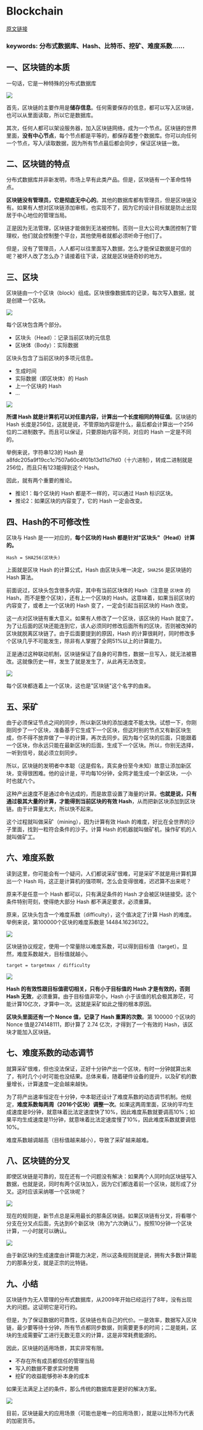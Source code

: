 # Blockchain
[原文链接](http://www.ruanyifeng.com/blog/2017/12/blockchain-tutorial.html)
### keywords: 分布式数据库、Hash、比特币、挖矿、难度系数……

## 一、区块链的本质
一句话，它是一种特殊的分布式数据库  

![](http://www.ruanyifeng.com/blogimg/asset/2017/bg2017122702.png)

首先，区块链的主要作用是**储存信息**。任何需要保存的信息，都可以写入区块链，也可以从里面读取，所以它是数据库。  

其次，任何人都可以架设服务器，加入区块链网络，成为一个节点。区块链的世界里面，**没有中心节点**，每个节点都是平等的，都保存着整个数据库。你可以向任何一个节点，写入/读取数据，因为所有节点最后都会同步，保证区块链一致。  

## 二、区块链的特点
分布式数据库并非新发明，市场上早有此类产品。但是，区块链有一个革命性特点。  

**区块链没有管理员，它是彻底无中心的**。其他的数据库都有管理员，但是区块链没有。如果有人想对区块链添加审核，也实现不了，因为它的设计目标就是防止出现居于中心地位的管理当局。  

正是因为无法管理，区块链才能做到无法被控制。否则一旦大公司大集团控制了管理权，他们就会控制整个平台，其他使用者就都必须听命于他们了。  

但是，没有了管理员，人人都可以往里面写入数据，怎么才能保证数据是可信的呢？被坏人改了怎么办？请接着往下读，这就是区块链奇妙的地方。  

## 三、区块

区块链由一个个区块（block）组成。区块很像数据库的记录，每次写入数据，就是创建一个区块。  

![](http://www.ruanyifeng.com/blogimg/asset/2017/bg2017122703.png)  

每个区块包含两个部分。  

* 区块头（Head）：记录当前区块的元信息
* 区块体（Body）：实际数据

区块头包含了当前区块的多项元信息。  

* 生成时间
* 实际数据（即区块体）的 Hash
* 上一个区块的 Hash
* ...

![](http://www.ruanyifeng.com/blogimg/asset/2017/bg2017122704.png)  

**所谓 Hash 就是计算机可以对任意内容，计算出一个长度相同的特征值**。区块链的 Hash 长度是256位，这就是说，不管原始内容是什么，最后都会计算出一个256位的二进制数字。而且可以保证，只要原始内容不同，对应的 Hash 一定是不同的。

举例来说，字符串123的 Hash 是a8fdc205a9f19cc1c7507a60c4f01b13d11d7fd0（十六进制），转成二进制就是256位，而且只有123能得到这个 Hash。

因此，就有两个重要的推论。  

* 推论1：每个区块的 Hash 都是不一样的，可以通过 Hash 标识区块。
* 推论2：如果区块的内容变了，它的 Hash 一定会改变。

## 四、Hash的不可修改性
区块与 Hash 是一一对应的，**每个区块的 Hash 都是针对"区块头"（Head）计算的。**  

```
Hash = SHA256(区块头)
```

上面就是区块 Hash 的计算公式，Hash 由区块头唯一决定，`SHA256` 是区块链的 Hash 算法。  

前面说过，区块头包含很多内容，其中有当前区块体的 Hash（注意是 `区块体` 的 Hash，而不是整个区块），还有上一个区块的 Hash。这意味着，如果当前区块的内容变了，或者上一个区块的 Hash 变了，一定会引起当前区块的 Hash 改变。  

这一点对区块链有重大意义。如果有人修改了一个区块，该区块的 Hash 就变了。为了让后面的区块还能连到它，该人必须同时修改后面所有的区块，否则被改掉的区块就脱离区块链了。由于后面要提到的原因，Hash 的计算很耗时，同时修改多个区块几乎不可能发生，除非有人掌握了全网51%以上的计算能力。  

正是通过这种联动机制，区块链保证了自身的可靠性，数据一旦写入，就无法被篡改。这就像历史一样，发生了就是发生了，从此再无法改变。  

![](http://www.ruanyifeng.com/blogimg/asset/2017/bg2017122705.png)  

每个区块都连着上一个区块，这也是"区块链"这个名字的由来。

## 五、采矿
由于必须保证节点之间的同步，所以新区块的添加速度不能太快。试想一下，你刚刚同步了一个区块，准备基于它生成下一个区块，但这时别的节点又有新区块生成，你不得不放弃做了一半的计算，再次去同步。因为每个区块的后面，只能跟着一个区块，你永远只能在最新区块的后面，生成下一个区块。所以，你别无选择，一听到信号，就必须立刻同步。  

所以，区块链的发明者中本聪（这是假名，真实身份至今未知）故意让添加新区块，变得很困难。他的设计是，平均每10分钟，全网才能生成一个新区块，一小时也就六个。  

这种产出速度不是通过命令达成的，而是故意设置了海量的计算。**也就是说，只有通过极其大量的计算，才能得到当前区块的有效 Hash**，从而把新区块添加到区块链。由于计算量太大，所以快不起来。  

这个过程就叫做采矿（mining），因为计算有效 Hash 的难度，好比在全世界的沙子里面，找到一粒符合条件的沙子。计算 Hash 的机器就叫做矿机，操作矿机的人就叫做矿工。  

## 六、难度系数
读到这里，你可能会有一个疑问，人们都说采矿很难，可是采矿不就是用计算机算出一个 Hash 吗，这正是计算机的强项啊，怎么会变得很难，迟迟算不出来呢？  

原来不是任意一个 Hash 都可以，只有满足条件的 Hash 才会被区块链接受。这个条件特别苛刻，使得绝大部分 Hash 都不满足要求，必须重算。  

原来，区块头包含一个难度系数（difficulty），这个值决定了计算 Hash 的难度。举例来说，第100000个区块的难度系数是 14484.16236122。  

![](http://www.ruanyifeng.com/blogimg/asset/2017/bg2017122707.png)

区块链协议规定，使用一个常量除以难度系数，可以得到目标值（target）。显然，难度系数越大，目标值就越小。  

```
target = targetmax / difficulty
```

![](http://www.ruanyifeng.com/blogimg/asset/2017/bg2017122708.png)  

**Hash 的有效性跟目标值密切相关，只有小于目标值的 Hash 才是有效的，否则 Hash 无效**，必须重算。由于目标值非常小，Hash 小于该值的机会极其渺茫，可能计算10亿次，才算中一次。这就是采矿如此之慢的根本原因。

**区块头里面还有一个 Nonce 值，记录了 Hash 重算的次数**。第 100000 个区块的 Nonce 值是274148111，即计算了 2.74 亿次，才得到了一个有效的 Hash，该区块才能加入区块链。

## 七、难度系数的动态调节
就算采矿很难，但也没法保证，正好十分钟产出一个区块，有时一分钟就算出来了，有时几个小时可能也没结果。总体来看，随着硬件设备的提升，以及矿机的数量增长，计算速度一定会越来越快。  

为了将产出速率恒定在十分钟，中本聪还设计了难度系数的动态调节机制。他规定，**难度系数每两周（2016个区块）调整一次**。如果这两周里面，区块的平均生成速度是9分钟，就意味着比法定速度快了10%，因此难度系数就要调高10%；如果平均生成速度是11分钟，就意味着比法定速度慢了10%，因此难度系数就要调低10%。  

难度系数越调越高（目标值越来越小），导致了采矿越来越难。  

## 八、区块链的分叉
即使区块链是可靠的，现在还有一个问题没有解决：如果两个人同时向区块链写入数据，也就是说，同时有两个区块加入，因为它们都连着前一个区块，就形成了分叉。这时应该采纳哪一个区块呢？  

![](http://www.ruanyifeng.com/blogimg/asset/2017/bg2017122709.png)  

现在的规则是，新节点总是采用最长的那条区块链。如果区块链有分叉，将看哪个分支在分叉点后面，先达到6个新区块（称为"六次确认"）。按照10分钟一个区块计算，一小时就可以确认。  

![](http://www.ruanyifeng.com/blogimg/asset/2017/bg2017122710.png)  

由于新区块的生成速度由计算能力决定，所以这条规则就是说，拥有大多数计算能力的那条分支，就是正宗的比特链。

## 九、小结
区块链作为无人管理的分布式数据库，从2009年开始已经运行了8年，没有出现大的问题。这证明它是可行的。  

但是，为了保证数据的可靠性，区块链也有自己的代价。一是效率，数据写入区块链，最少要等待十分钟，所有节点都同步数据，则需要更多的时间；二是能耗，区块的生成需要矿工进行无数无意义的计算，这是非常耗费能源的。  

因此，区块链的适用场景，其实非常有限。  

* 不存在所有成员都信任的管理当局
* 写入的数据不要求实时使用
* 挖矿的收益能够弥补本身的成本

如果无法满足上述的条件，那么传统的数据库是更好的解决方案。  

![](http://www.ruanyifeng.com/blogimg/asset/2017/bg2017122711.png)  

目前，区块链最大的应用场景（可能也是唯一的应用场景），就是以比特币为代表的加密货币。

